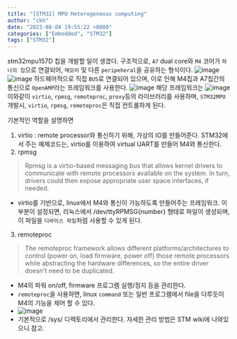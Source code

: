 ```yaml
---
title: "[STM32] MPU Heterogeneous computing"
author: "ckh"
date: "2023-08-04 19:55:22 +0800"
categories: ["Embedded", "STM32"]
tags: ["STM32"]  
---
```


stm32mpu157D 칩을 개발할 일이 생겼다.
구조적으로, ``A7`` dual core와 ``M4`` 코어가 ``하나의 칩``으로 연결되어, ``메모리`` 및 다른 ``peripeheral``을 공유하는 형식이다.
![image](https://github.com/ckh7488/ckh7488.github.io/assets/75701998/b7b6d3db-8505-405b-9e80-bf7176e29bf9)
![image](https://github.com/ckh7488/ckh7488.github.io/assets/75701998/342cb074-f597-4cb5-83d2-45aa695a429b)
하드웨어적으로 직접 ``BUS``로 연결되어 있으며, 이로 인해 M4칩과 A7칩간의 통신으로 ``OpenAMP``라는 프레임워크를 사용한다.
![image](https://github.com/ckh7488/ckh7488.github.io/assets/75701998/d1c8c08e-6a06-4908-b090-fd508f8ed2a2)
해당 프레임워크는 
![image](https://github.com/ckh7488/ckh7488.github.io/assets/75701998/5acfb2da-fac5-4896-8fbd-936d1ec8db78)
이와같이 ``virtio``, ``rpmsg``, ``remoteproc``, ``proxy``등의 라이브러리를 사용하며, ``STM32MPU`` 개발시, ``virtio``, ``rpmsg``, ``remoteproc``은 직접 컨트롤하게 된다.

기본적인 역할을 설명하면
1. virtio : remote processor와 통신하기 위해, 가상의 IO를 만들어준다. STM32에서 주는 예제코드는, virtio를 이용하여 virtual UART를 만들어 M4와 통신한다.
2. rpmsg
>Rpmsg is a virtio-based messaging bus that allows kernel drivers to communicate with remote processors available on the system. In turn, drivers could then expose appropriate user space interfaces, if needed.
 * virtio를 기반으로, linux에서 M4와 통신이 가능하도록 만들어주는 프레임워크. 이 부분이 설정되면, 리눅스에서 /dev/ttyRPMSG{number} 형태로 파일이 생성되며, 이 파일을 ``디바이스 파일``처럼 사용할 수 있게 된다.
3. remoteproc
>The remoteproc framework allows different platforms/architectures to
control (power on, load firmware, power off) those remote processors while
abstracting the hardware differences, so the entire driver doesn't need to be
duplicated. 
 * M4의 파워 on/off, firmware 프로그램 실행/정지 등을 관리한다.
 * ``remoteproc``을 사용하면, linux ``command`` 또는 일반 프로그램에서 file을 다루듯이 M4의 기능을 제어 할 수 있다.
 * ![image](https://github.com/ckh7488/ckh7488.github.io/assets/75701998/b3ba895e-7e55-49eb-b8a3-728f0507bf52)
 * 기본적으로 /sys/ 디렉토리에서 관리한다. 자세한 관리 방법은 STM wiki에 나와있으니 참고.

